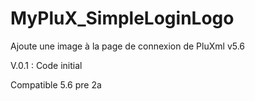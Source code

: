 # MyPluX_SimpleLoginLogo

Ajoute une image à la page de connexion de PluXml v5.6

 V.0.1 : Code initial

Compatible 5.6 pre 2a
